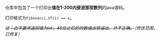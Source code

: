 仓库中包含了一个打印出**值在1-200内斐波那契数列**的java源码。

打印格式为`Fibonacci.of(i) == x`。

~~*注：由于要求返回值为int，46位之后的的数值出现溢出，并不正确*。~~*（修改范围，已修复）*